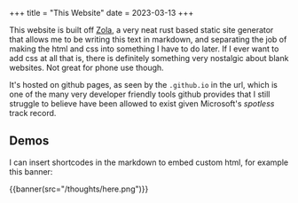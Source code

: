 +++
title = "This Website"
date = 2023-03-13
+++

This website is built off [Zola](https://github.com/getzola/zola), a very neat rust based static site generator that allows me to be writing this text in markdown, and separating the job of making the html and css into something I have to do later. <!-- more --> If I ever want to add css at all that is, there is definitely something very nostalgic about blank websites. Not great for phone use though.

It's hosted on github pages, as seen by the `.github.io` in the url, which is one of the many very developer friendly tools github provides that I still struggle to believe have been allowed to exist given Microsoft's _spotless_ track record.

## Demos

I can insert shortcodes in the markdown to embed custom html, for example this banner:

{{banner(src="/thoughts/here.png")}}
